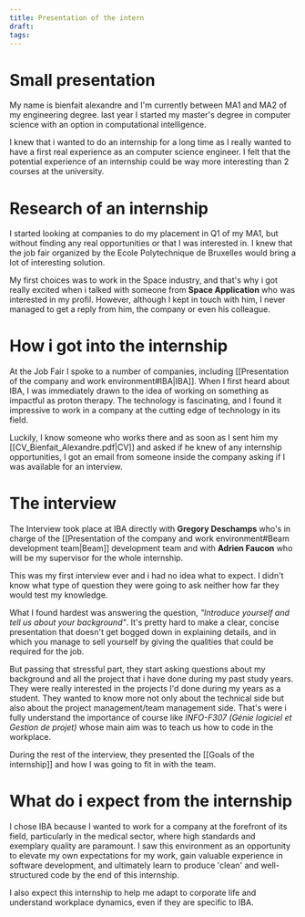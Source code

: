 ```yaml
---
title: Presentation of the intern
draft: 
tags:
---
```

# Small presentation

My name is bienfait alexandre and I'm currently between MA1 and MA2 of my engineering degree. last year I started my master's degree in computer science with an option in computational intelligence. 

I knew that i wanted to do an internship for a long time as I really wanted to have a first real experience as an computer science engineer. I felt that the potential experience of an internship could be way more interesting than 2 courses at the university.

# Research of an internship

I started looking at companies to do my placement in Q1 of my MA1, but without finding any real opportunities or that I was interested in. I knew that the job fair organized by the Ecole Polytechnique de Bruxelles would bring a lot of interesting solution.

My first choices was to work in the Space industry, and that's why i got really excited when i talked with someone from **Space Application** who was interested in my profil. However, although I kept in touch with him, I never managed to get a reply from him, the company or even his colleague.

# How i got into the internship


At the Job Fair I spoke to a number of companies, including [[Presentation of the company and work environment#IBA|IBA]]. When I first heard about IBA, I was immediately drawn to the idea of working on something as impactful as proton therapy. The technology is fascinating, and I found it impressive to work in a company at the cutting edge of technology in its field.

Luckily, I know someone who works there and as soon as I sent him my [[CV_Bienfait_Alexandre.pdf|CV]] and asked if he knew of any internship opportunities, I got an email from someone inside the company asking if I was available for an interview. 

# The interview

The Interview took place at IBA directly with **Gregory Deschamps** who's in charge of the [[Presentation of the company and work environment#Beam development team|Beam]] development team and with **Adrien Faucon** who will be my supervisor for the whole internship.

This was my first interview ever and i had no idea what to expect. I didn't know what type of question they were going to ask neither how far they would test my knowledge.

What I found hardest was answering the question, *"Introduce yourself and tell us about your background"*.
It's pretty hard to make a clear, concise presentation that doesn't get bogged down in explaining details, and in which you manage to sell yourself by giving the qualities that could be required for the job.

But passing that stressful part, they start asking questions about my background and all the project that i have done during my past study years. They were really interested in the projects I'd done during my years as a student. They wanted to know more not only about the technical side but also about the project management/team management side. That's were i fully understand the importance of course like *INFO-F307 (Génie logiciel et Gestion de projet)* whose main aim was to teach us how to code in the workplace.

During the rest of the interview, they presented the [[Goals of the internship]] and how I was going to fit in with the team.


# What do i expect from the internship

I chose IBA because I wanted to work for a company at the forefront of its field, particularly in the medical sector, where high standards and exemplary quality are paramount. I saw this environment as an opportunity to elevate my own expectations for my work, gain valuable experience in software development, and ultimately learn to produce 'clean' and well-structured code by the end of this internship.

I also expect this internship to help me adapt to corporate life and understand workplace dynamics, even if they are specific to IBA.